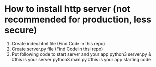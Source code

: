 
# How to install http server (not recommended for production, less secure)
1. Create index.html file (Find Code in this repo)
2. Create server.py file (Find Code in thsi repo)
3. Put following code to start server and your app
     python3 server.py &    #this is your server
     python3 main.py        #this is your app starting code
